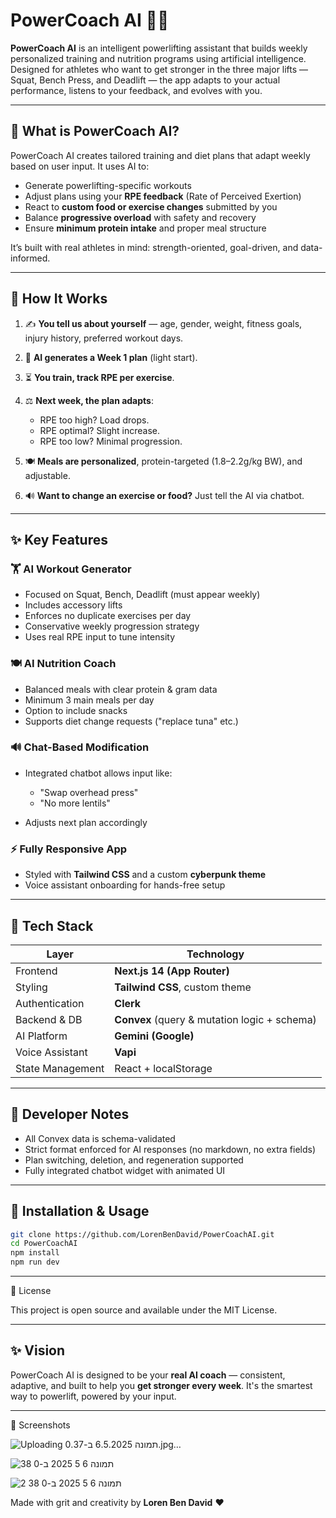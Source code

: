 # PowerCoach AI 🏋️‍♂️

**PowerCoach AI** is an intelligent powerlifting assistant that builds weekly personalized training and nutrition programs using artificial intelligence. Designed for athletes who want to get stronger in the three major lifts — Squat, Bench Press, and Deadlift — the app adapts to your actual performance, listens to your feedback, and evolves with you.

---

## 🔎 What is PowerCoach AI?

PowerCoach AI creates tailored training and diet plans that adapt weekly based on user input. It uses AI to:

* Generate powerlifting-specific workouts
* Adjust plans using your **RPE feedback** (Rate of Perceived Exertion)
* React to **custom food or exercise changes** submitted by you
* Balance **progressive overload** with safety and recovery
* Ensure **minimum protein intake** and proper meal structure

It’s built with real athletes in mind: strength-oriented, goal-driven, and data-informed.

---

## 🔄 How It Works

1. ✍️ **You tell us about yourself** — age, gender, weight, fitness goals, injury history, preferred workout days.
2. 🤖 **AI generates a Week 1 plan** (light start).
3. ⏳ **You train, track RPE per exercise**.
4. ⚖️ **Next week, the plan adapts**:

   * RPE too high? Load drops.
   * RPE optimal? Slight increase.
   * RPE too low? Minimal progression.
5. 🍽️ **Meals are personalized**, protein-targeted (1.8–2.2g/kg BW), and adjustable.
6. 🔊 **Want to change an exercise or food?** Just tell the AI via chatbot.

---

## ✨ Key Features

### 🏋️ AI Workout Generator

* Focused on Squat, Bench, Deadlift (must appear weekly)
* Includes accessory lifts
* Enforces no duplicate exercises per day
* Conservative weekly progression strategy
* Uses real RPE input to tune intensity

### 🍽️ AI Nutrition Coach

* Balanced meals with clear protein & gram data
* Minimum 3 main meals per day
* Option to include snacks
* Supports diet change requests ("replace tuna" etc.)

### 🔊 Chat-Based Modification

* Integrated chatbot allows input like:

  * "Swap overhead press"
  * "No more lentils"
* Adjusts next plan accordingly

### ⚡ Fully Responsive App

* Styled with **Tailwind CSS** and a custom **cyberpunk theme**
* Voice assistant onboarding for hands-free setup

---

## 🚀 Tech Stack

| Layer            | Technology                                   |
| ---------------- | -------------------------------------------- |
| Frontend         | **Next.js 14 (App Router)**                  |
| Styling          | **Tailwind CSS**, custom theme               |
| Authentication   | **Clerk**                                    |
| Backend & DB     | **Convex** (query & mutation logic + schema) |
| AI Platform      | **Gemini (Google)**                          |
| Voice Assistant  | **Vapi**                                     |
| State Management | React + localStorage                         |

---

## 📖 Developer Notes

* All Convex data is schema-validated
* Strict format enforced for AI responses (no markdown, no extra fields)
* Plan switching, deletion, and regeneration supported
* Fully integrated chatbot widget with animated UI

---

## 📕 Installation & Usage

```bash
git clone https://github.com/LorenBenDavid/PowerCoachAI.git
cd PowerCoachAI
npm install
npm run dev
```

---

📄 License

This project is open source and available under the MIT License.

---

## ✨ Vision

PowerCoach AI is designed to be your **real AI coach** — consistent, adaptive, and built to help you **get stronger every week**. It's the smartest way to powerlift, powered by your input.

---
📸 Screenshots


![Uploading תמונה 6.5.2025 ב-0.37.jpg…]()

![תמונה 6 5 2025 ב-0 38](https://github.com/user-attachments/assets/890f39c4-c593-4cdb-b79e-e85cde7b0830)

![תמונה 6 5 2025 ב-0 38 2](https://github.com/user-attachments/assets/f97cc44d-f796-4c7b-b1d4-8a2071b5654d)

Made with grit and creativity by **Loren Ben David** ❤️
